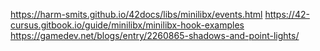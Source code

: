https://harm-smits.github.io/42docs/libs/minilibx/events.html
https://42-cursus.gitbook.io/guide/minilibx/minilibx-hook-examples
https://gamedev.net/blogs/entry/2260865-shadows-and-point-lights/
